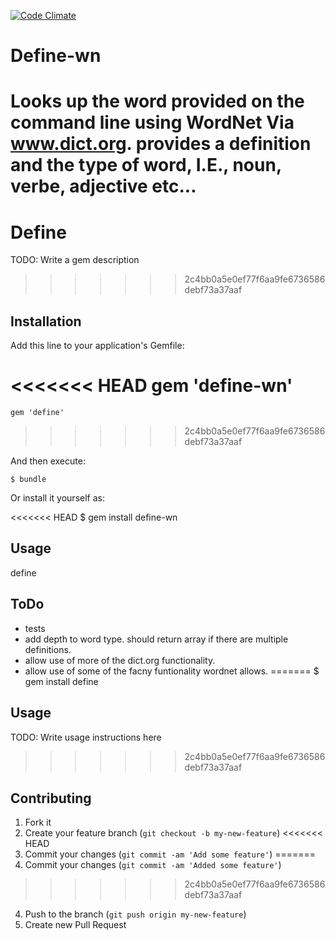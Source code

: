 [![Code Climate](https://codeclimate.com/badge.png)](https://codeclimate.com/github/robie1373/define)
# Define-wn

Looks up the word provided on the command line using WordNet Via www.dict.org. provides a definition and the type of word, I.E., noun, verbe, adjective etc...
=======
# Define

TODO: Write a gem description
>>>>>>> 2c4bb0a5e0ef77f6aa9fe6736586debf73a37aaf

## Installation

Add this line to your application's Gemfile:

<<<<<<< HEAD
    gem 'define-wn'
=======
    gem 'define'
>>>>>>> 2c4bb0a5e0ef77f6aa9fe6736586debf73a37aaf

And then execute:

    $ bundle

Or install it yourself as:

<<<<<<< HEAD
    $ gem install define-wn

## Usage

define <word>

## ToDo

* tests
* add depth to word type. should return array if there are multiple definitions.
* allow use of more of the dict.org functionality.
* allow use of some of the facny funtionality wordnet allows. 
=======
    $ gem install define

## Usage

TODO: Write usage instructions here
>>>>>>> 2c4bb0a5e0ef77f6aa9fe6736586debf73a37aaf

## Contributing

1. Fork it
2. Create your feature branch (`git checkout -b my-new-feature`)
<<<<<<< HEAD
3. Commit your changes (`git commit -am 'Add some feature'`)
=======
3. Commit your changes (`git commit -am 'Added some feature'`)
>>>>>>> 2c4bb0a5e0ef77f6aa9fe6736586debf73a37aaf
4. Push to the branch (`git push origin my-new-feature`)
5. Create new Pull Request
